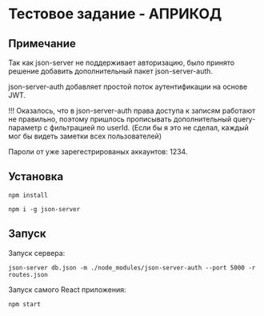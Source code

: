 # Тестовое задание - АПРИКОД

## Примечание

Так как json-server не поддерживает авторизацию, было принято решение добавить дополнительный пакет json-server-auth.

json-server-auth добавляет простой поток аутентификации на основе JWT.

!!! Оказалось, что в json-server-auth права доступа к записям работают не правильно, поэтому пришлось прописывать дополнительный query-параметр с фильтрацией по userId. (Если бы я это не сделал, каждый мог бы видеть заметки всех пользователей)  

Пароли от уже зарегестрированых аккаунтов: 1234.
## Установка
```
npm install
```
```
npm i -g json-server
```

## Запуск
Запуск сервера:
```
json-server db.json -m ./node_modules/json-server-auth --port 5000 -r routes.json
```  

Запуск самого React приложения:
```
npm start
```
